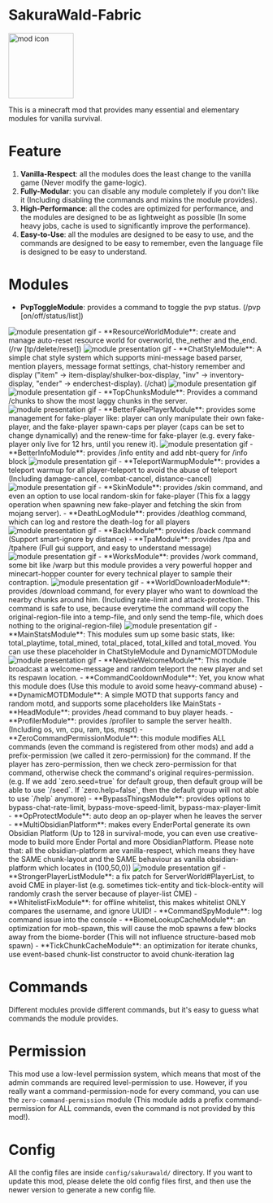 # SakuraWald-Fabric
<img src="https://github.com/SakuraWald/sakurawald-fabric/raw/master/src/main/resources/assets/sakurawald/icon.png" width="128" alt="mod icon">

This is a minecraft mod that provides many essential and elementary modules for vanilla survival.

# Feature
1. **Vanilla-Respect**: all the modules does the least change to the vanilla game (Never modify the game-logic).
2. **Fully-Modular**: you can disable any module completely if you don't like it (Including disabling the commands and
   mixins the module provides).
3. **High-Performance**: all the codes are optimized for performance, and the modules are designed to be as lightweight as
   possible (In some heavy jobs, cache is used to significantly improve the performance).
4. **Easy-to-Use**: all the modules are designed to be easy to use, and the commands are designed to be easy to remember, even the language file is designed to be easy to understand.

# Modules
- **PvpToggleModule**: provides a command to toggle the pvp status. (/pvp [on/off/status/list])
<img src="https://github.com/SakuraWald/sakurawald-fabric/raw/master/.github/images/pvp-toggle.gif" alt="module presentation gif">
- **ResourceWorldModule**: create and manage auto-reset resource world for overworld, the_nether and the_end.  (/rw [tp/delete/reset])
<img src="https://github.com/SakuraWald/sakurawald-fabric/raw/master/.github/images/resource-world.gif" alt="module presentation gif">
- **ChatStyleModule**: A simple chat style system which supports mini-message based parser, mention players, message format settings, chat-history remember and display ("item" -> item-display/shulker-box-display, "inv" -> inventory-display, "ender" -> enderchest-display). (/chat)
<img src="https://github.com/SakuraWald/sakurawald-fabric/raw/master/.github/images/chat-style.gif" alt="module presentation gif">
<img src="https://github.com/SakuraWald/sakurawald-fabric/raw/master/.github/images/display.gif" alt="module presentation gif">
- **TopChunksModule**: Provides a command /chunks to show the most laggy chunks in the server.
<img src="https://github.com/SakuraWald/sakurawald-fabric/raw/master/.github/images/top-chunks.gif" alt="module presentation gif">
- **BetterFakePlayerModule**: provides some management for fake-player like: player can only manipulate their own fake-player, and the fake-player spawn-caps per player (caps can be set to change dynamically) and the renew-time for fake-player (e.g. every fake-player only live for 12 hrs, until you renew it).
<img src="https://github.com/SakuraWald/sakurawald-fabric/raw/master/.github/images/better-fake-player.gif" alt="module presentation gif">
- **BetterInfoModule**: provides /info entity and add nbt-query for /info block
<img src="https://github.com/SakuraWald/sakurawald-fabric/raw/master/.github/images/better-info.gif" alt="module presentation gif">
- **TeleportWarmupModule**: provides a teleport warmup for all player-teleport to avoid the abuse of teleport (Including damage-cancel, combat-cancel, distance-cancel)
<img src="https://github.com/SakuraWald/sakurawald-fabric/raw/master/.github/images/teleport-warmup.gif" alt="module presentation gif">
- **SkinModule**: provides /skin command, and even an option to use local random-skin for fake-player (This fix a laggy operation when spawning new fake-player and fetching the skin from mojang server).
- **DeathLogModule**: provides /deathlog command, which can log and restore the death-log for all players 
<img src="https://github.com/SakuraWald/sakurawald-fabric/raw/master/.github/images/death-log.gif" alt="module presentation gif">
- **BackModule**: provides /back command (Support smart-ignore by distance)
- **TpaModule**: provides /tpa and /tpahere (Full gui support, and easy to understand message)
<img src="https://github.com/SakuraWald/sakurawald-fabric/raw/master/.github/images/tpa.gif" alt="module presentation gif">
- **WorksModule**: provides /work command, some bit like /warp but this module provides a very powerful hopper and minecart-hopper counter for every technical player to sample their contraption.
<img src="https://github.com/SakuraWald/sakurawald-fabric/raw/master/.github/images/works.gif" alt="module presentation gif">
- **WorldDownloaderModule**: provides /download command, for every player who want to download the nearby chunks around him. (Including rate-limit and attack-protection. This command is safe to use, because everytime the command will copy the original-region-file into a temp-file, and only send the temp-file, which does nothing to the original-region-file)
<img src="https://github.com/SakuraWald/sakurawald-fabric/raw/master/.github/images/download.gif" alt="module presentation gif">
- **MainStatsModule**: This modules sum up some basic stats, like: total_playtime, total_mined, total_placed, total_killed and total_moved. You can use these placeholder in ChatStyleModule and DynamicMOTDModule
<img src="https://github.com/SakuraWald/sakurawald-fabric/raw/master/.github/images/main-stats.gif" alt="module presentation gif">
- **NewbieWelcomeModule**: This module broadcast a welcome-message and random teleport the new player and set its respawn location.
- **CommandCooldownModule**: Yet, you know what this module does (Use this module to avoid some heavy-command abuse)
- **DynamicMOTDModule**: A simple MOTD that supports fancy and random motd, and supports some placeholders like MainStats
- **HeadModule**: provides /head command to buy player heads.
- **ProfilerModule**: provides /profiler to sample the server health. (Including os, vm, cpu, ram, tps, mspt)
- **ZeroCommandPermissionModule**: this module modifies ALL commands (even the command is registered from other mods) and add a prefix-permission (we called it zero-permission) for the command. If the player has zero-permission, then we check zero-permission for that command, otherwise check the command's original requires-permission. (e.g. If we add `zero.seed=true` for default group, then default group will be able to use `/seed`. If `zero.help=false`, then the default group will not able to use `/help` anymore)
- **BypassThingsModule**: provides options to bypass-chat-rate-limit, bypass-move-speed-limit, bypass-max-player-limit
- **OpProtectModule**: auto deop an op-player when he leaves the server
- **MultiObsidianPlatform**: makes every EnderPortal generate its own Obsidian Platform (Up to 128 in survival-mode, you can even use creative-mode to build more Ender Portal and more ObsidianPlatform. Please note that: all the obsidian-platform are vanilla-respect, which means they have the SAME chunk-layout and the SAME behaviour as vanilla obsidian-platform which locates in (100,50,0))
<img src="https://github.com/SakuraWald/sakurawald-fabric/raw/master/.github/images/multi-obsidian-platform.gif" alt="module presentation gif">
- **StrongerPlayerListModule**: a fix patch for ServerWorld#PlayerList, to avoid CME in player-list (e.g. sometimes tick-entity and tick-block-entity will randomly crash the server because of player-list CME)
- **WhitelistFixModule**: for offline whitelist, this makes whitelist ONLY compares the username, and ignore UUID!
- **CommandSpyModule**: log command issue into the console
- **BiomeLookupCacheModule**: an optimization for mob-spawn, this will cause the mob spawns a few blocks away from the biome-border (This will not influence structure-based mob spawn)
- **TickChunkCacheModule**: an optimization for iterate chunks, use event-based chunk-list constructor to avoid chunk-iteration lag

# Commands
Different modules provide different commands, but it's easy to guess what commands the module provides.

# Permission
This mod use a low-level permission system, which means that most of the admin commands are required level-permission to use. However, if you really want a command-permission-node for every command, you can use the `zero-command-permission` module (This module adds a prefix command-permission for ALL commands, even the command is not provided by this mod!).

# Config
All the config files are inside `config/sakurawald/` directory.
If you want to update this mod, please delete the old config files first, and then use the newer version to generate a new config file.